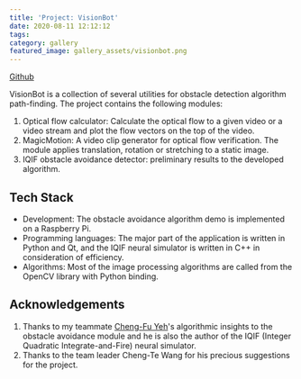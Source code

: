 ```yaml
---
title: 'Project: VisionBot'
date: 2020-08-11 12:12:12
tags:
category: gallery
featured_image: gallery_assets/visionbot.png 
---
```


[Github](https://github.com/gogoalexy/VisionBot)

VisionBot is a collection of several utilities for obstacle detection algorithm path-finding. 
The project contains the following modules:
1. Optical flow calculator: Calculate the optical flow to a given video or a video stream and plot 
the flow vectors on the top of the video.
2. MagicMotion: A video clip generator for optical flow verification. The module applies 
translation, rotation or stretching to a static image.
3. IQIF obstacle avoidance detector: preliminary results to the developed algorithm.

## Tech Stack
* Development: The obstacle avoidance algorithm demo is implemented on a Raspberry Pi.
* Programming languages: The major part of the application is written in Python and Qt, and the IQIF 
neural simulator is written in C++ in consideration of efficiency.
* Algorithms: Most of the image processing algorithms are called from the OpenCV library with 
Python binding.

## Acknowledgements
1. Thanks to my teammate [Cheng-Fu Yeh](https://github.com/twetto)'s algorithmic insights to the 
obstacle avoidance module and he is also the author of the IQIF 
(Integer Quadratic Integrate-and-Fire) neural simulator.
2. Thanks to the team leader Cheng-Te Wang for his precious suggestions for the project.

